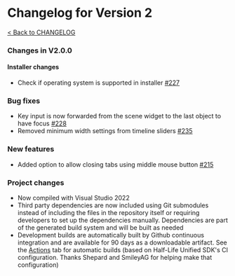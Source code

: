 # Changelog for Version 2

[< Back to CHANGELOG](CHANGELOG.md)

### Changes in V2.0.0

#### Installer changes

* Check if operating system is supported in installer [#227](https://github.com/SamVanheer/HalfLifeAssetManager/issues/227)

### Bug fixes

* Key input is now forwarded from the scene widget to the last object to have focus [#228](https://github.com/SamVanheer/HalfLifeAssetManager/issues/228)
* Removed minimum width settings from timeline sliders [#235](https://github.com/SamVanheer/HalfLifeAssetManager/issues/235)

### New features

* Added option to allow closing tabs using middle mouse button [#215](https://github.com/SamVanheer/HalfLifeAssetManager/issues/215)

### Project changes

* Now compiled with Visual Studio 2022
* Third party dependencies are now included using Git submodules instead of including the files in the repository itself or requiring developers to set up the dependencies manually. Dependencies are part of the generated build system and will be built as needed
* Development builds are automatically built by Github continuous integration and are available for 90 days as a downloadable artifact. See the [Actions](https://github.com/SamVanheer/HalfLifeAssetManager/actions) tab for automatic builds (based on Half-Life Unified SDK's CI configuration. Thanks Shepard and SmileyAG for helping make that configuration)
